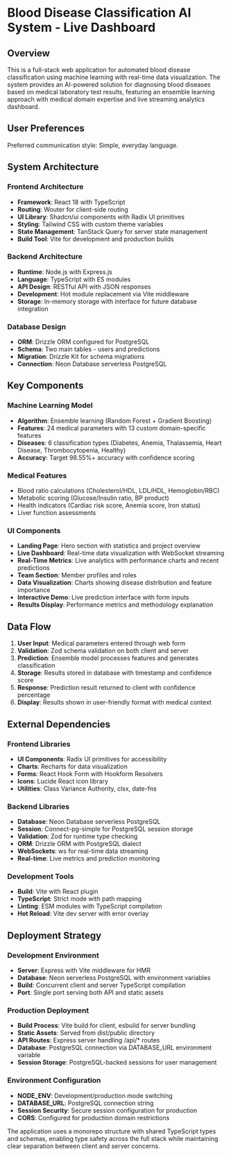 # Blood Disease Classification AI System - Live Dashboard

## Overview

This is a full-stack web application for automated blood disease classification using machine learning with real-time data visualization. The system provides an AI-powered solution for diagnosing blood diseases based on medical laboratory test results, featuring an ensemble learning approach with medical domain expertise and live streaming analytics dashboard.

## User Preferences

Preferred communication style: Simple, everyday language.

## System Architecture

### Frontend Architecture
- **Framework**: React 18 with TypeScript
- **Routing**: Wouter for client-side routing
- **UI Library**: Shadcn/ui components with Radix UI primitives
- **Styling**: Tailwind CSS with custom theme variables
- **State Management**: TanStack Query for server state management
- **Build Tool**: Vite for development and production builds

### Backend Architecture
- **Runtime**: Node.js with Express.js
- **Language**: TypeScript with ES modules
- **API Design**: RESTful API with JSON responses
- **Development**: Hot module replacement via Vite middleware
- **Storage**: In-memory storage with interface for future database integration

### Database Design
- **ORM**: Drizzle ORM configured for PostgreSQL
- **Schema**: Two main tables - users and predictions
- **Migration**: Drizzle Kit for schema migrations
- **Connection**: Neon Database serverless PostgreSQL

## Key Components

### Machine Learning Model
- **Algorithm**: Ensemble learning (Random Forest + Gradient Boosting)
- **Features**: 24 medical parameters with 13 custom domain-specific features
- **Diseases**: 6 classification types (Diabetes, Anemia, Thalassemia, Heart Disease, Thrombocytopenia, Healthy)
- **Accuracy**: Target 98.55%+ accuracy with confidence scoring

### Medical Features
- Blood ratio calculations (Cholesterol/HDL, LDL/HDL, Hemoglobin/RBC)
- Metabolic scoring (Glucose/Insulin ratio, BP product)
- Health indicators (Cardiac risk score, Anemia score, Iron status)
- Liver function assessments

### UI Components
- **Landing Page**: Hero section with statistics and project overview
- **Live Dashboard**: Real-time data visualization with WebSocket streaming
- **Real-Time Metrics**: Live analytics with performance charts and recent predictions
- **Team Section**: Member profiles and roles
- **Data Visualization**: Charts showing disease distribution and feature importance
- **Interactive Demo**: Live prediction interface with form inputs
- **Results Display**: Performance metrics and methodology explanation

## Data Flow

1. **User Input**: Medical parameters entered through web form
2. **Validation**: Zod schema validation on both client and server
3. **Prediction**: Ensemble model processes features and generates classification
4. **Storage**: Results stored in database with timestamp and confidence score
5. **Response**: Prediction result returned to client with confidence percentage
6. **Display**: Results shown in user-friendly format with medical context

## External Dependencies

### Frontend Libraries
- **UI Components**: Radix UI primitives for accessibility
- **Charts**: Recharts for data visualization
- **Forms**: React Hook Form with Hookform Resolvers
- **Icons**: Lucide React icon library
- **Utilities**: Class Variance Authority, clsx, date-fns

### Backend Libraries
- **Database**: Neon Database serverless PostgreSQL
- **Session**: Connect-pg-simple for PostgreSQL session storage
- **Validation**: Zod for runtime type checking
- **ORM**: Drizzle ORM with PostgreSQL dialect
- **WebSockets**: ws for real-time data streaming
- **Real-time**: Live metrics and prediction monitoring

### Development Tools
- **Build**: Vite with React plugin
- **TypeScript**: Strict mode with path mapping
- **Linting**: ESM modules with TypeScript compilation
- **Hot Reload**: Vite dev server with error overlay

## Deployment Strategy

### Development Environment
- **Server**: Express with Vite middleware for HMR
- **Database**: Neon serverless PostgreSQL with environment variables
- **Build**: Concurrent client and server TypeScript compilation
- **Port**: Single port serving both API and static assets

### Production Deployment
- **Build Process**: Vite build for client, esbuild for server bundling
- **Static Assets**: Served from dist/public directory
- **API Routes**: Express server handling /api/* routes
- **Database**: PostgreSQL connection via DATABASE_URL environment variable
- **Session Storage**: PostgreSQL-backed sessions for user management

### Environment Configuration
- **NODE_ENV**: Development/production mode switching
- **DATABASE_URL**: PostgreSQL connection string
- **Session Security**: Secure session configuration for production
- **CORS**: Configured for production domain restrictions

The application uses a monorepo structure with shared TypeScript types and schemas, enabling type safety across the full stack while maintaining clear separation between client and server concerns.